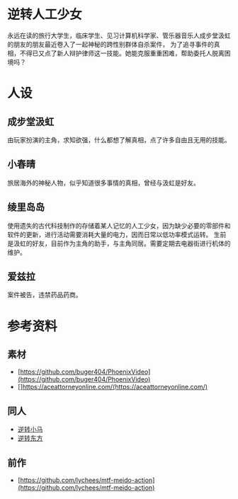 # 逆转人工少女
永远在读的旅行大学生，临床学生、见习计算机科学家、管乐器音乐人成步堂汲虹的朋友的朋友最近卷入了一起神秘的跨性别群体自杀案件，
为了追寻事件的真相，不得已又点了新人辩护律师这一技能。她能克服重重困难，帮助委托人脱离困境吗？

# 人设
## 成步堂汲虹
由玩家扮演的主角，求知欲强，什么都想了解真相，点了许多自由且无用的技能。

## 小春晴
旅居海外的神秘人物，似乎知道很多事情的真相，曾经与汲虹是好友。

## 绫里岛岛
使用遗失的古代科技制作的存储着某人记忆的人工少女，因为缺少必要的零部件和软件的更新，进行活动需要消耗大量的电力，因而日常以低功率模式运转。
生前是汲虹的好友，目前作为主角的助手，与主角同居。需要定期去电器街进行机体的维护。

## 爱兹拉
案件被告，违禁药品药商。

## 

# 参考资料
## 素材
- [https://github.com/buger404/PhoenixVideo](https://github.com/buger404/PhoenixVideo)
- []https://aceattorneyonline.com/(https://aceattorneyonline.com/)

## 同人
- [逆转小马](https://www.bilibili.com/video/BV18b411b7ci)
- [逆转东方](https://www.bilibili.com/video/BV1Ds4y1t7ff)

## 前作
- [https://github.com/lychees/mtf-meido-action](https://github.com/lychees/mtf-meido-action)

